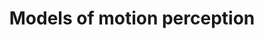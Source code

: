 ---
title: Models of motion perception
description: Details about the project
permalink: /motion/
---